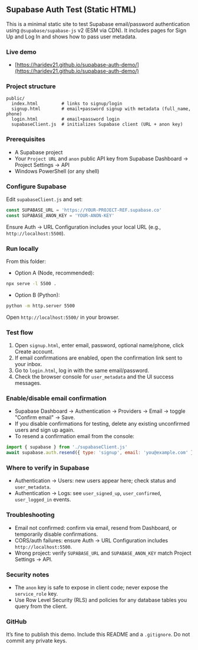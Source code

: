 ## Supabase Auth Test (Static HTML)

This is a minimal static site to test Supabase email/password authentication using `@supabase/supabase-js` v2 (ESM via CDN). It includes pages for Sign Up and Log In and shows how to pass user metadata.

### Live demo

- [https://haridev21.github.io/supabase-auth-demo/](https://haridev21.github.io/supabase-auth-demo/)

### Project structure

```
public/
  index.html         # links to signup/login
  signup.html        # email+password signup with metadata (full_name, phone)
  login.html         # email+password login
  supabaseClient.js  # initializes Supabase client (URL + anon key)
```

### Prerequisites

- A Supabase project
- Your `Project URL` and `anon` public API key from Supabase Dashboard → Project Settings → API
- Windows PowerShell (or any shell)

### Configure Supabase

Edit `supabaseClient.js` and set:

```js
const SUPABASE_URL = 'https://YOUR-PROJECT-REF.supabase.co'
const SUPABASE_ANON_KEY = 'YOUR-ANON-KEY'
```

Ensure Auth → URL Configuration includes your local URL (e.g., `http://localhost:5500`).

### Run locally

From this folder:

- Option A (Node, recommended):
```bash
npx serve -l 5500 .
```

- Option B (Python):
```bash
python -m http.server 5500
```

Open `http://localhost:5500/` in your browser.

### Test flow

1) Open `signup.html`, enter email, password, optional name/phone, click Create account.
2) If email confirmations are enabled, open the confirmation link sent to your inbox.
3) Go to `login.html`, log in with the same email/password.
4) Check the browser console for `user_metadata` and the UI success messages.

### Enable/disable email confirmation

- Supabase Dashboard → Authentication → Providers → Email → toggle "Confirm email" → Save.
- If you disable confirmations for testing, delete any existing unconfirmed users and sign up again.
- To resend a confirmation email from the console:

```js
import { supabase } from './supabaseClient.js'
await supabase.auth.resend({ type: 'signup', email: 'you@example.com' })
```

### Where to verify in Supabase

- Authentication → Users: new users appear here; check status and `user_metadata`.
- Authentication → Logs: see `user_signed_up`, `user_confirmed`, `user_logged_in` events.

### Troubleshooting

- Email not confirmed: confirm via email, resend from Dashboard, or temporarily disable confirmations.
- CORS/auth failures: ensure Auth → URL Configuration includes `http://localhost:5500`.
- Wrong project: verify `SUPABASE_URL` and `SUPABASE_ANON_KEY` match Project Settings → API.

### Security notes

- The `anon` key is safe to expose in client code; never expose the `service_role` key.
- Use Row Level Security (RLS) and policies for any database tables you query from the client.

### GitHub

It’s fine to publish this demo. Include this README and a `.gitignore`. Do not commit any private keys.


